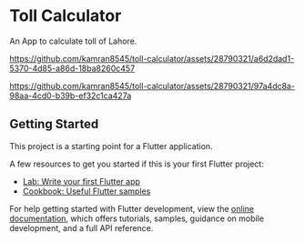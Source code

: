 # Toll Calculator
An App to calculate toll of Lahore.



https://github.com/kamran8545/toll-calculator/assets/28790321/a6d2dad1-5370-4d85-a86d-18ba8260c457



https://github.com/kamran8545/toll-calculator/assets/28790321/97a4dc8a-98aa-4cd0-b39b-ef32c1ca427a







## Getting Started

This project is a starting point for a Flutter application.

A few resources to get you started if this is your first Flutter project:

- [Lab: Write your first Flutter app](https://docs.flutter.dev/get-started/codelab)
- [Cookbook: Useful Flutter samples](https://docs.flutter.dev/cookbook)

For help getting started with Flutter development, view the
[online documentation](https://docs.flutter.dev/), which offers tutorials,
samples, guidance on mobile development, and a full API reference.
